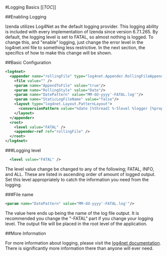 #Logging Basics
[[_TOC_]]

##Enabling Logging

Izenda utilizes Log4Net as the default logging provider. This logging ability is included with every implementation of Izenda since version 6.7.1.265. By default, the logging level is set to FATAL, so almost nothing is logged. To change this, and "enable" logging, just change the error level in the log4net.xml file to something less restrictive. In the next section, the specifics of how to make this change will be shown. 

##Basic Configuration
```xml
<log4net>    
  <appender name="rollingFile" type="log4net.Appender.RollingFileAppender,log4net">        
    <file value="" />			  
    <param name="AppendToFile" value="true"/>			  
    <param name="RollingStyle" value="Date"/>			  
    <param name="DatePattern" value="MM-dd-yyyy'-FATAL.log'"/>			  
    <param name="StaticLogFileName" value="false"/>        
    <layout type="log4net.Layout.PatternLayout">            
      <conversionPattern value="%date [%thread] %-5level %logger [%property{NDC}] - %message%newline" />        
    </layout>    
  </appender>    
  <root>        
    <level value="FATAL" />        
    <appender-ref ref="rollingFile" />    
  </root>
</log4net>
```

###Logging level

```xml
  <level value="FATAL" /> 
```

The level value change be changed to any of the following; FATAL, INFO, and ALL. These are listed in ascending order of amount of logged output. Set this level appropriately to catch the information you need from the logging. 

###File name

```xml
<param name="DatePattern" value="MM-dd-yyyy'-FATAL.log'"/>
```
The value here ends up being the name of the log file output. It is recommended you change the "-FATAL" part if you change your logging level. The output file will be placed in the root level of the application. 

##More Information

For more information about logging, please visit the [log4net documentation](http://logging.apache.org/log4net/release/features.html). There is significantly more information there than anyone will ever need. 